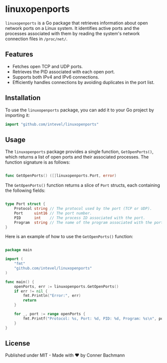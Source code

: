 # linuxopenports

`linuxopenports` is a Go package that retrieves information about open network ports on a Linux system. It identifies active ports and the processes associated with them by reading the system's network connection files in `/proc/net/`.

## Features

- Fetches open TCP and UDP ports.
- Retrieves the PID associated with each open port.
- Supports both IPv4 and IPv6 connections.
- Efficiently handles connections by avoiding duplicates in the port list.

## Installation

To use the `linuxopenports` package, you can add it to your Go project by importing it:

```go
import "github.com/intevel/linuxopenports"

```

## Usage

The `linuxopenports` package provides a single function, `GetOpenPorts()`, which returns a list of open ports and their associated processes. The function signature is as follows:

```go

func GetOpenPorts() ([]linuxopenports.Port, error)

```

The `GetOpenPorts()` function returns a slice of `Port` structs, each containing the following fields:

```go

type Port struct {
    Protocol string // The protocol used by the port (TCP or UDP).
    Port     uint16 // The port number.
    PID      int    // The process ID associated with the port.
    Program  string // The name of the program associated with the port.
}

```

Here is an example of how to use the `GetOpenPorts()` function:

```go

package main

import (
    "fmt"
    "github.com/intevel/linuxopenports"
)

func main() {
    openPorts, err := linuxopenports.GetOpenPorts()
    if err != nil {
        fmt.Println("Error:", err)
        return
    }

    for _, port := range openPorts {
        fmt.Printf("Protocol: %s, Port: %d, PID: %d, Program: %s\n", port.Protocol, port.Port, port.PID, port.Program)
    }
}

```

## License

Published under MIT - Made with ❤️ by Conner Bachmann